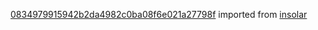 [0834979915942b2da4982c0ba08f6e021a27798f](https://github.com/insolar/insolar/commit/0834979915942b2da4982c0ba08f6e021a27798f) imported from [insolar](https://github.com/insolar/insolar)
